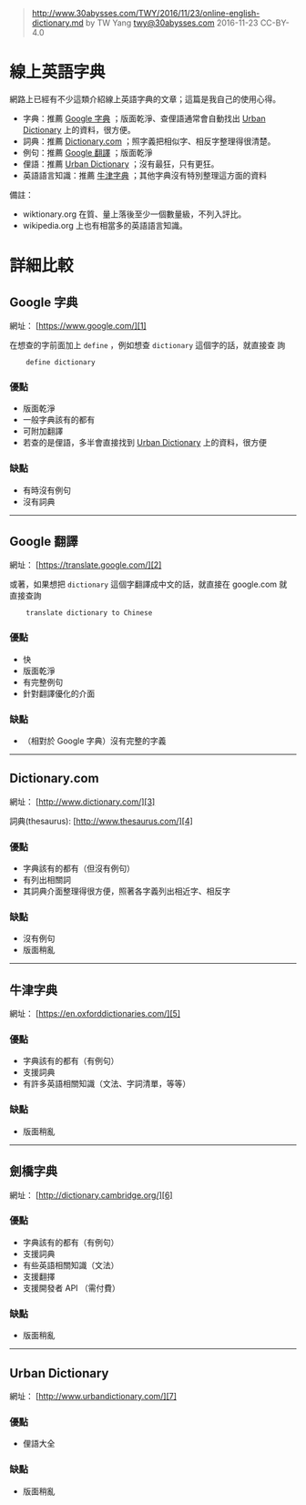 ﻿> http://www.30abysses.com/TWY/2016/11/23/online-english-dictionary.md
> by TW Yang <twy@30abysses.com> 2016-11-23 CC-BY-4.0

# 線上英語字典

網路上已經有不少這類介紹線上英語字典的文章；這篇是我自己的使用心得。

* 字典：推薦 [Google 字典][1] ；版面乾淨、查俚語通常會自動找出
  [Urban Dictionary][7] 上的資料，很方便。
* 詞典：推薦 [Dictionary.com][3]  ；照字義把相似字、相反字整理得很清楚。
* 例句：推薦 [Google 翻譯][2] ；版面乾淨
* 俚語：推薦 [Urban Dictionary][7]  ；沒有最狂，只有更狂。
* 英語語言知識：推薦 [牛津字典][5]  ；其他字典沒有特別整理這方面的資料

備註：

* wiktionary.org  在質、量上落後至少一個數量級，不列入評比。
* wikipedia.org 上也有相當多的英語語言知識。



# 詳細比較


## Google 字典

網址： [https://www.google.com/][1]

在想查的字前面加上 `define` ，例如想查 `dictionary` 這個字的話，就直接查
詢

```
    define dictionary
```

[1]: https://www.google.com/


### 優點

* 版面乾淨
* 一般字典該有的都有
* 可附加翻譯
* 若查的是俚語，多半會直接找到 [Urban Dictionary][7]  上的資料，很方便


### 缺點

* 有時沒有例句
* 沒有詞典


---
## Google 翻譯

網址： [https://translate.google.com/][2]

或著，如果想把 `dictionary` 這個字翻譯成中文的話，就直接在 google.com 就
直接查詢

```
    translate dictionary to Chinese
```

[2]: https://translate.google.com/


### 優點

* 快
* 版面乾淨
* 有完整例句
* 針對翻譯優化的介面


### 缺點

* （相對於 Google 字典）沒有完整的字義


---
## Dictionary.com

網址： [http://www.dictionary.com/][3]

詞典(thesaurus): [http://www.thesaurus.com/][4]


### 優點

* 字典該有的都有（但沒有例句）
* 有列出相關詞
* 其詞典介面整理得很方便，照著各字義列出相近字、相反字


### 缺點

* 沒有例句
* 版面稍亂


[3]: http://www.dictionary.com/
[4]: http://www.thesaurus.com/


---
##  牛津字典

網址： [https://en.oxforddictionaries.com/][5]

[5]: https://en.oxforddictionaries.com/


### 優點

* 字典該有的都有（有例句）
* 支援詞典
* 有許多英語相關知識（文法、字詞清單，等等）


### 缺點

* 版面稍亂


---
##  劍橋字典

網址： [http://dictionary.cambridge.org/][6]

[6]: http://dictionary.cambridge.org/


### 優點

* 字典該有的都有（有例句）
* 支援詞典
* 有些英語相關知識（文法）
* 支援翻擇
* 支援開發者 API  （需付費）


### 缺點

* 版面稍亂


---
## Urban Dictionary

網址： [http://www.urbandictionary.com/][7]

[7]: http://www.urbandictionary.com/


### 優點

* 俚語大全


### 缺點

* 版面稍亂
